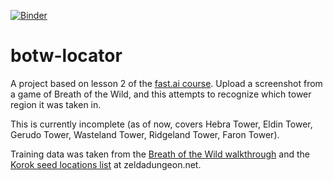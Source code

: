 [![Binder](https://mybinder.org/badge_logo.svg)](https://mybinder.org/v2/gh/mayajosyula/botw-locator/HEAD?urlpath=%2Fvoila%2Frender%2Fbotw_locator_widget.ipynb)

# botw-locator

A project based on lesson 2 of the [fast.ai course](https://course.fast.ai/). Upload a screenshot from a game of Breath of the Wild, and this attempts to recognize which tower region it was taken in. 

This is currently incomplete (as of now, covers Hebra Tower, Eldin Tower, Gerudo Tower, Wasteland Tower, Ridgeland Tower, Faron Tower).

Training data was taken from the [Breath of the Wild walkthrough](https://www.zeldadungeon.net/breath-of-the-wild-walkthrough/) and the [Korok seed locations list](https://www.zeldadungeon.net/breath-of-the-wild-walkthrough/korok-seed-locations/) at zeldadungeon.net.
